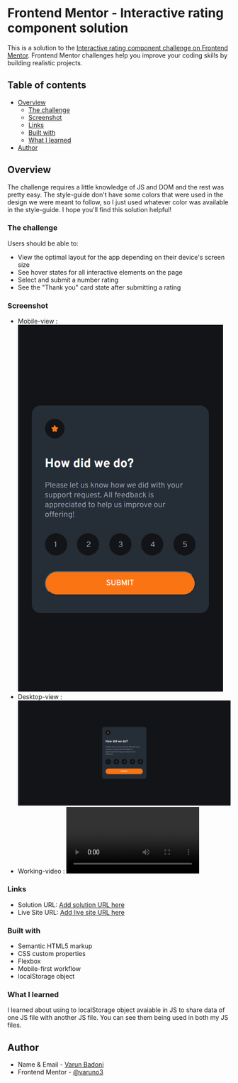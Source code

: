 # Frontend Mentor - Interactive rating component solution

This is a solution to the [Interactive rating component challenge on Frontend Mentor](https://www.frontendmentor.io/challenges/interactive-rating-component-koxpeBUmI). Frontend Mentor challenges help you improve your coding skills by building realistic projects. 

## Table of contents

- [Overview](#overview)
  - [The challenge](#the-challenge)
  - [Screenshot](#screenshot)
  - [Links](#links)
  - [Built with](#built-with)
  - [What I learned](#what-i-learned)
- [Author](#author)

## Overview
The challenge requires a little knowledge of JS and DOM and the rest was pretty easy. The style-guide don't have some colors that were used in the design we were meant to follow, so I just used whatever color was available in the style-guide. 
I hope you'll find this solution helpful! 

### The challenge

Users should be able to:

- View the optimal layout for the app depending on their device's screen size
- See hover states for all interactive elements on the page
- Select and submit a number rating
- See the "Thank you" card state after submitting a rating

### Screenshot

- Mobile-view : ![](./Screenshots/Mobile-view.png)
- Desktop-view : ![](./Screenshots/Desktop-view.png)
- Working-video : ![](./Screenshots/Working%20video.mp4)

### Links

- Solution URL: [Add solution URL here](https://your-solution-url.com)
- Live Site URL: [Add live site URL here](https://your-live-site-url.com)

### Built with

- Semantic HTML5 markup
- CSS custom properties
- Flexbox
- Mobile-first workflow
- localStorage object

### What I learned

I learned about using to localStorage object avaiable in JS to share data of one JS file with another JS file. 
You can see them being used in both my JS files.

## Author

- Name & Email - [Varun Badoni](varunbadoni987@gmail.com)
- Frontend Mentor - [@varuno3](https://www.frontendmentor.io/profile/varuno3)

